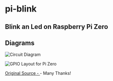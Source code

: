 # pi-blink
## Blink an Led on Raspberry Pi Zero

## Diagrams
![Circuit Diagram](https://s3.us-east-2.amazonaws.com/stlcajun-github-docs/led-circuit.png "Circuit Diagram")

![GPIO Layout for Pi Zero](https://s3.us-east-2.amazonaws.com/stlcajun-github-docs/pi-gpio-1024x767.png "GPIO Layout")

[Original Source - ](http://webofthings.org/2016/10/23/node-gpio-and-the-raspberry-pi/) - Many Thanks!
